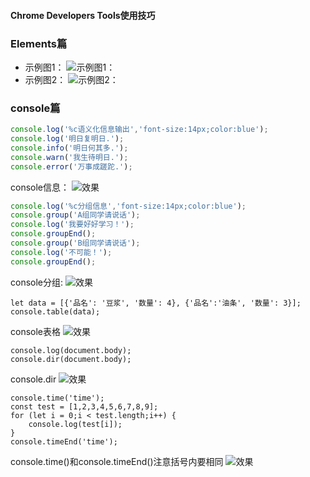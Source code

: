 #### Chrome Developers Tools使用技巧
### Elements篇
- 示例图1：
![示例图1：](https://github.com/liuxilei/itlr_road/blob/master/Chrome%20Developers%20Tools/img/Chrome%20Dev1.png)
- 示例图2：
![示例图2：](https://github.com/liuxilei/itlr_road/blob/master/Chrome%20Developers%20Tools/img/Chrome%20Dev2.png)
### console篇
```javascript
console.log('%c语义化信息输出','font-size:14px;color:blue');
console.log('明日复明日.');
console.info('明日何其多.');
console.warn('我生待明日.');
console.error('万事成蹉跎.');
```
console信息：
![效果](https://github.com/liuxilei/itlr_road/blob/master/Chrome%20Developers%20Tools/img/console.png)
```javascript
console.log('%c分组信息','font-size:14px;color:blue');
console.group('A组同学请说话');
console.log('我要好好学习！');
console.groupEnd();
console.group('B组同学请说话');
console.log('不可能！');
console.groupEnd();
```
console分组:
![效果](https://github.com/liuxilei/itlr_road/blob/master/Chrome%20Developers%20Tools/img/group.png)
```
let data = [{'品名': '豆浆', '数量': 4}, {'品名':'油条', '数量': 3}];
console.table(data);
```
console表格
![效果](https://github.com/liuxilei/itlr_road/blob/master/Chrome%20Developers%20Tools/img/table.png)
```
console.log(document.body);
console.dir(document.body);
```
console.dir
![效果](https://github.com/liuxilei/itlr_road/blob/master/Chrome%20Developers%20Tools/img/dir.png)
```
console.time('time');
const test = [1,2,3,4,5,6,7,8,9];
for (let i = 0;i < test.length;i++) {
    console.log(test[i]);
}
console.timeEnd('time');
```
console.time()和console.timeEnd()注意括号内要相同
![效果](https://github.com/liuxilei/itlr_road/blob/master/Chrome%20Developers%20Tools/img/time.png)
